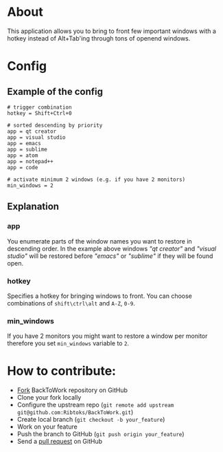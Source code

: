 # About
This application allows you to bring to front few important windows with a hotkey instead of Alt+Tab'ing through tons of openend windows. 

# Config

## Example of the config

    # trigger combination
    hotkey = Shift+Ctrl+0

    # sorted descending by priority
    app = qt creator
    app = visual studio
    app = emacs
    app = sublime
    app = atom
    app = notepad++
    app = code

    # activate minimum 2 windows (e.g. if you have 2 monitors)
    min_windows = 2
    
## Explanation

### app
You enumerate parts of the window names you want to restore in descending order. In the example above windows _"qt creator"_ and _"visual studio"_ will be restored before _"emacs"_ or _"sublime"_ if they will be found open.

### hotkey
Specifies a hotkey for bringing windows to front. You can choose combinations of `shift\ctrl\alt` and `A-Z`, `0-9`.

### min_windows
If you have 2 monitors you might want to restore a window per monitor therefore you set `min_windows` variable to `2`.

# How to contribute:
- [Fork](http://help.github.com/forking/) BackToWork repository on GitHub
- Clone your fork locally
- Configure the upstream repo (`git remote add upstream git@github.com:Ribtoks/BackToWork.git`)
- Create local branch (`git checkout -b your_feature`)
- Work on your feature
- Push the branch to GitHub (`git push origin your_feature`)
- Send a [pull request](https://help.github.com/articles/using-pull-requests) on GitHub
